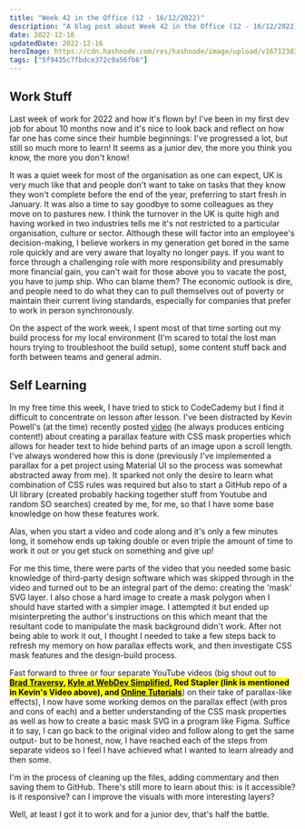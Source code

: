 ```yaml
---
title: "Week 42 in the Office (12 - 16/12/2022)"
description: "A blog post about Week 42 in the Office (12 - 16/12/2022)"
date: 2022-12-16
updatedDate: 2022-12-16
heroImage: https://cdn.hashnode.com/res/hashnode/image/upload/v1671230343031/QqULIASJi.jpeg
tags: ["5f9435c7fbdce372c9a56fb6"]
---
```


## Work Stuff

Last week of work for 2022 and how it's flown by! I've been in my first dev job for about 10 months now and it's nice to look back and reflect on how far one has come since their humble beginnings: I've progressed a lot, but still so much more to learn! It seems as a junior dev, the more you think you know, the more you don't know!

It was a quiet week for most of the organisation as one can expect, UK is very much like that and people don't want to take on tasks that they know they won't complete before the end of the year, preferring to start fresh in January. It was also a time to say goodbye to some colleagues as they move on to pastures new. I think the turnover in the UK is quite high and having worked in two industries tells me it's not restricted to a particular organisation, culture or sector. Although these will factor into an employee's decision-making, I believe workers in my generation get bored in the same role quickly and are very aware that loyalty no longer pays. If you want to force through a challenging role with more responsibility and presumably more financial gain, you can't wait for those above you to vacate the post, you have to jump ship. Who can blame them? The economic outlook is dire, and people need to do what they can to pull themselves out of poverty or maintain their current living standards, especially for companies that prefer to work in person synchronously.

On the aspect of the work week, I spent most of that time sorting out my build process for my local environment (I'm scared to total the lost man hours trying to troubleshoot the build setup), some content stuff back and forth between teams and general admin.

## Self Learning

In my free time this week, I have tried to stick to CodeCademy but I find it difficult to concentrate on lesson after lesson. I've been distracted by Kevin Powell's (at the time) recently posted [video](https://www.youtube.com/watch?v=woTqSlryQjw) (he always produces enticing content!) about creating a parallax feature with CSS mask properties which allows for header text to hide behind parts of an image upon a scroll length. I've always wondered how this is done (previously I've implemented a parallax for a pet project using Material UI so the process was somewhat abstracted away from me). It sparked not only the desire to learn what combination of CSS rules was required but also to start a GitHub repo of a UI library (created probably hacking together stuff from Youtube and random SO searches) created by me, for me, so that I have some base knowledge on how these features work.

Alas, when you start a video and code along and it's only a few minutes long, it somehow ends up taking double or even triple the amount of time to work it out or you get stuck on something and give up!

For me this time, there were parts of the video that you needed some basic knowledge of third-party design software which was skipped through in the video and turned out to be an integral part of the demo: creating the 'mask' SVG layer. I also chose a hard image to create a mask polygon when I should have started with a simpler image. I attempted it but ended up misinterpreting the author's instructions on this which meant that the resultant code to manipulate the mask background didn't work. After not being able to work it out, I thought I needed to take a few steps back to refresh my memory on how parallax effects work, and then investigate CSS mask features and the design-build process.

Fast forward to three or four separate YouTube videos (big shout out to [**<mark>Brad Traversy</mark>**](https://www.youtube.com/watch?v=JttTcnidSdQ)**<mark>, </mark>** [**<mark>Kyle at WebDev Simplified</mark>**](https://www.youtube.com/watch?v=mxHoPYFsTuk)**<mark>, Red Stapler (link is mentioned in Kevin's Video above), and </mark>** [**<mark>Online Tutorials</mark>**](https://www.youtube.com/watch?v=TawH-AqHTXc)) on their take of parallax-like effects), I now have some working demos on the parallax effect (with pros and cons of each) and a better understanding of the CSS mask properties as well as how to create a basic mask SVG in a program like Figma. Suffice it to say, I can go back to the original video and follow along to get the same output- but to be honest, now, I have reached each of the steps from separate videos so I feel I have achieved what I wanted to learn already and then some.

I'm in the process of cleaning up the files, adding commentary and then saving them to GitHub. There's still more to learn about this: is it accessible? is it responsive? can I improve the visuals with more interesting layers?

Well, at least I got it to work and for a junior dev, that's half the battle.